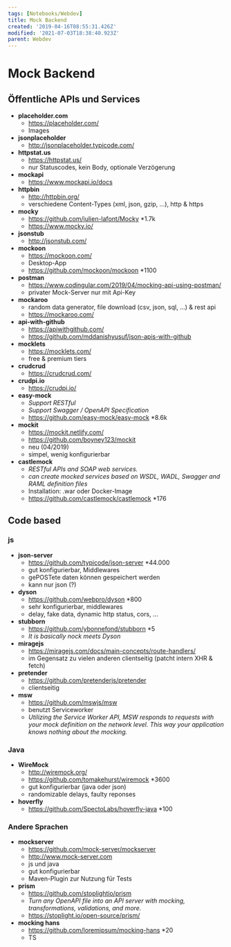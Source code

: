 ```yaml
---
tags: [Notebooks/Webdev]
title: Mock Backend
created: '2019-04-16T08:55:31.426Z'
modified: '2021-07-03T18:38:40.923Z'
parent: Webdev
---
```


# Mock Backend

## Öffentliche APIs und Services
- **placeholder.com**
  - https://placeholder.com/
  - Images
- **jsonplaceholder**
  - http://jsonplaceholder.typicode.com/
- **httpstat.us**
  - https://httpstat.us/
  - nur Statuscodes, kein Body, optionale Verzögerung
- **mockapi**
  - https://www.mockapi.io/docs
- **httpbin**
  - http://httpbin.org/
  - verschiedene Content-Types (xml, json, gzip, ...), http & https
- **mocky**
  - https://github.com/julien-lafont/Mocky *1.7k
  - https://www.mocky.io/
- **jsonstub**
  - http://jsonstub.com/
- **mockoon**
  - https://mockoon.com/
  - Desktop-App
  - https://github.com/mockoon/mockoon *1100
- **postman**
  - <https://www.codingular.com/2019/04/mocking-api-using-postman/>
  - privater Mock-Server nur mit Api-Key
- **mockaroo**
  - random data generator, file download (csv, json, sql, ...) & rest api
  - https://mockaroo.com/
- **api-with-github**
  - https://apiwithgithub.com/
  - https://github.com/mddanishyusuf/json-apis-with-github
- **mocklets**
  - https://mocklets.com/
  - free & premium tiers
- **crudcrud**
  - https://crudcrud.com/
- **crudpi.io**
  - https://crudpi.io/
- **easy-mock**
  - *Support RESTful*
  - *Support Swagger / OpenAPI Specification*
  - https://github.com/easy-mock/easy-mock *8.6k
- **mockit**
  - https://mockit.netlify.com/
  - https://github.com/boyney123/mockit
  - neu (04/2019)
  - simpel, wenig konfigurierbar
- **castlemock**
  - *RESTful APIs and SOAP web services.*
  - *can create mocked services based on WSDL, WADL, Swagger and RAML definition files*
  - Installation: .war oder Docker-Image
  - <https://github.com/castlemock/castlemock> *176


## Code based

### js
- **json-server**
  - https://github.com/typicode/json-server *44.000
  - gut konfigurierbar, Middlewares
  - gePOSTete daten können gespeichert werden
  - kann nur json (?)
- **dyson**
  - https://github.com/webpro/dyson *800
  - sehr konfigurierbar, middlewares
  - delay, fake data, dynamic http status, cors, ...
- **stubborn**
  - https://github.com/ybonnefond/stubborn *5
  - *It is basically nock meets Dyson*
- **miragejs**
  - https://miragejs.com/docs/main-concepts/route-handlers/
  - im Gegensatz zu vielen anderen clientseitig (patcht intern XHR & fetch)
- **pretender**
  - https://github.com/pretenderjs/pretender
  - clientseitig
- **msw**
  - https://github.com/mswjs/msw
  - benutzt Serviceworker
  - *Utilizing the Service Worker API, MSW responds to requests with your mock definition on the network level. This way your application knows nothing about the mocking.*

### Java
- **WireMock**
  - <http://wiremock.org/>
  - <https://github.com/tomakehurst/wiremock> *3600
  - gut konfigurierbar (java oder json)
  - randomizable delays, faulty reponses
- **hoverfly**
  - <https://github.com/SpectoLabs/hoverfly-java> *100

### Andere Sprachen
- **mockserver**
  - <https://github.com/mock-server/mockserver>
  - <http://www.mock-server.com>
  - js und java
  - gut konfigurierbar
  - Maven-Plugin zur Nutzung für Tests
- **prism**
  - <https://github.com/stoplightio/prism>
  - *Turn any OpenAPI file into an API server with mocking, transformations, validations, and more.*
  - <https://stoplight.io/open-source/prism/>
- **mocking hans**
  - https://github.com/loremipsum/mocking-hans *20
  - TS
